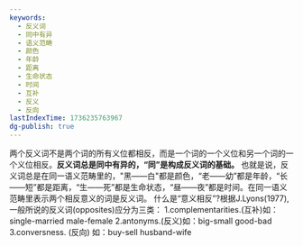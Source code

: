 ```yaml
---
keywords:
  - 反义词
  - 同中有异
  - 语义范畴
  - 颜色
  - 年龄
  - 距离
  - 生命状态
  - 时间
  - 互补
  - 反义
  - 反向
lastIndexTime: 1736235763967
dg-publish: true
---
```

两个反义词不是两个词的所有义位都相反，而是一个词的一个义位和另一个词的一个义位相反。**反义词总是同中有异的，“同”是构成反义词的基础。** 也就是说，反义词总是在同一语义范畴里的，"黑——白"都是颜色，“老——幼”都是年龄，“长——短”都是距离，“生——死”都是生命状态，“昼——夜”都是时间。在同一语义范畴里表示两个相反意义的词是反义词。
什么是“意义相反”?根据J.Lyons(1977),一般所说的反义词(opposites)应分为三类：
1.complementarities.(互补)如：single-married male-female
2.antonyms.(反义)如：big-small good-bad
3.conversness. (反向) 如：buy-sell husband-wife


